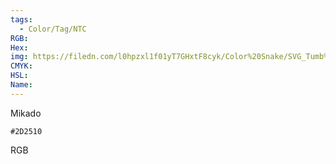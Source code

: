 ```yaml
---
tags:
  - Color/Tag/NTC
RGB:
Hex:
img: https://filedn.com/l0hpzxl1f01yT7GHxtF8cyk/Color%20Snake/SVG_Tumb%20Mass%20No%20Name/2D2510.svg
CMYK:
HSL:
Name:
---
```

Mikado
```palette
#2D2510
```
RGB

